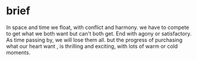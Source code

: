 # brief

  In space and time we float, with conflict and harmony. we have to compete to get what we both want but can't both get. End with agony or satisfactory.
  As time passing by, we will lose them all. but the progress of purchasing what our heart want , is thrilling and exciting, with lots of warm or cold moments.

